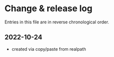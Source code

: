 # Change & release log

Entries in this file are in reverse chronological order.

## 2022-10-24

* created via copy/paste from realpath

